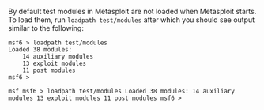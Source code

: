 By default test modules in Metasploit are not loaded when Metasploit starts. To load them, run `loadpath test/modules` after which you should see output similar to the following:
```msf
msf6 > loadpath test/modules
Loaded 38 modules:
    14 auxiliary modules
    13 exploit modules
    11 post modules
msf6 > 
```

`msf
msf6 > loadpath test/modules
Loaded 38 modules:
    14 auxiliary modules
    13 exploit modules
    11 post modules
msf6 > 
`


